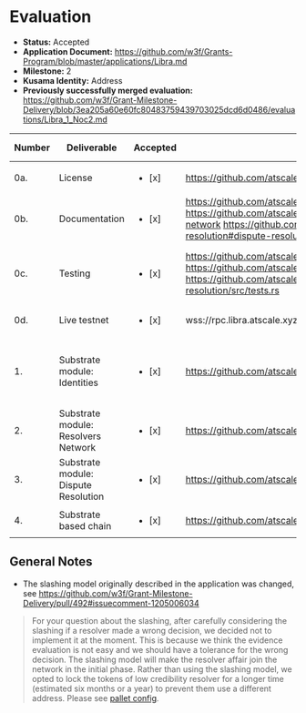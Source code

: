 # Evaluation

- **Status:** Accepted
- **Application Document:** https://github.com/w3f/Grants-Program/blob/master/applications/Libra.md 
- **Milestone:** 2
- **Kusama Identity:** Address
- **Previously successfully merged evaluation:** https://github.com/w3f/Grant-Milestone-Delivery/blob/3ea205a60e60fc80483759439703025dcd6d0486/evaluations/Libra_1_Noc2.md

| Number | Deliverable | Accepted | Link | Evaluation Notes |
| ------ | ----------- | -------- | ---- |----------------- |
| 0a. | License |<ul><li>[x] </li></ul>|https://github.com/atscaletech/libra/blob/main/LICENSE| Apache License 2.0 |
| 0b. | Documentation |<ul><li>[x] </li></ul>| https://github.com/atscaletech/libra/tree/main/pallets/identities#identities https://github.com/atscaletech/libra/tree/main/pallets/resolvers#resolvers-network  https://github.com/atscaletech/libra/tree/main/pallets/dispute-resolution#dispute-resolution | Good documentation overall |
| 0c. | Testing |<ul><li>[x] </li></ul>|https://github.com/atscaletech/libra/blob/main/pallets/identities/src/tests.rs https://github.com/atscaletech/libra/blob/main/pallets/resolvers/src/tests.rs https://github.com/atscaletech/libra/blob/main/pallets/dispute-resolution/src/tests.rs | Good coverage initially, improved upon revision. |
| 0d. | Live testnet |<ul><li>[x] </li></ul>| wss://rpc.libra.atscale.xyz |  | 
| 1. | Substrate module: Identities |<ul><li>[x] </li></ul>| https://github.com/atscaletech/libra/blob/main/pallets/identities | `Credibility` function was initially missing, added upon revision. | 
| 2.  | Substrate module: Resolvers Network |<ul><li>[x] </li></ul>| https://github.com/atscaletech/libra/blob/main/pallets/resolvers |  |
| 3.  | Substrate module: Dispute Resolution |<ul><li>[x] </li></ul>| https://github.com/atscaletech/libra/blob/main/pallets/dispute-resolution | Slashing model changed; see general notes | 
| 4.  | Substrate based chain |<ul><li>[x] </li></ul>| https://github.com/atscaletech/libra/blob/main/runtime/src/lib.rs | Node works well. |

## General Notes

* The slashing model originally described in the application was changed, see https://github.com/w3f/Grant-Milestone-Delivery/pull/492#issuecomment-1205006034

> For your question about the slashing, after carefully considering the slashing if a resolver made a wrong decision, we decided not to implement it at the moment. This is because we think the evidence evaluation is not easy and we should have a tolerance for the wrong decision. The slashing model will make the resolver affair join the network in the initial phase. Rather than using the slashing model, we opted to lock the tokens of low credibility resolver for a longer time (estimated six months or a year) to prevent them use a different address. Please see [pallet config](https://github.com/atscaletech/libra/blob/main/pallets/resolvers/src/lib.rs#L87).
